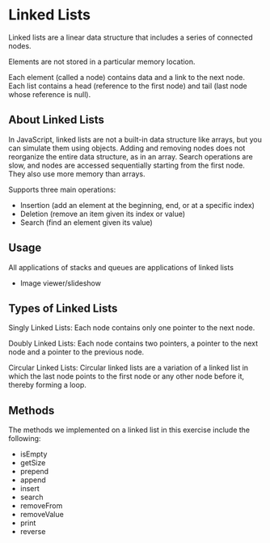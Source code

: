 # Linked Lists

Linked lists are a linear data structure that includes a series of connected nodes.

Elements are not stored in a particular memory location.

Each element (called a node) contains data and a link to the next node. Each list contains a head (reference to the first node) and tail (last node whose reference is null).

## About Linked Lists

In JavaScript, linked lists are not a built-in data structure like arrays, but you can simulate them using objects. Adding and removing nodes does not reorganize the entire data structure, as in an array. Search operations are slow, and nodes are accessed sequentially starting from the first node. They also use more memory than arrays.

Supports three main operations:

- Insertion (add an element at the beginning, end, or at a specific index)
- Deletion (remove an item given its index or value)
- Search (find an element given its value)

## Usage

All applications of stacks and queues are applications of linked lists

- Image viewer/slideshow

## Types of Linked Lists

Singly Linked Lists: Each node contains only one pointer to the next node.

Doubly Linked Lists: Each node contains two pointers, a pointer to the next node and a pointer to the previous node.

Circular Linked Lists: Circular linked lists are a variation of a linked list in which the last node points to the first node or any other node before it, thereby forming a loop.

## Methods

The methods we implemented on a linked list in this exercise include the following:

- isEmpty
- getSize
- prepend
- append
- insert
- search
- removeFrom
- removeValue
- print
- reverse
